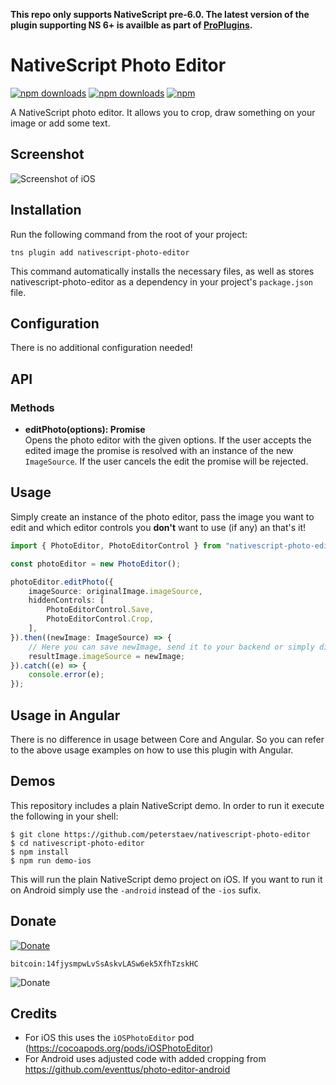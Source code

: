**This repo only supports NativeScript pre-6.0. The latest version of the plugin supporting NS 6+ is availble as part of [ProPlugins](https://proplugins.org).**
# NativeScript Photo Editor
[![npm downloads](https://img.shields.io/npm/dm/nativescript-photo-editor.svg)](https://www.npmjs.com/package/nativescript-photo-editor)
[![npm downloads](https://img.shields.io/npm/dt/nativescript-photo-editor.svg)](https://www.npmjs.com/package/nativescript-photo-editor)
[![npm](https://img.shields.io/npm/v/nativescript-photo-editor.svg)](https://www.npmjs.com/package/nativescript-photo-editor)

A NativeScript photo editor. It allows you to crop, draw something on your image or add some text. 

## Screenshot
![Screenshot of iOS](https://raw.githubusercontent.com/PeterStaev/nativescript-photo-editor/master/docs/editor-ios.gif)

## Installation
Run the following command from the root of your project:

`tns plugin add nativescript-photo-editor`

This command automatically installs the necessary files, as well as stores nativescript-photo-editor as a dependency in your project's `package.json` file.

## Configuration
There is no additional configuration needed!

## API
### Methods
* **editPhoto(options): Promise**  
Opens the photo editor with the given options. If the user accepts the edited image the promise is resolved with an instance of the new `ImageSource`. If the user cancels the edit the promise will be rejected. 

## Usage
Simply create an instance of the photo editor, pass the image you want to edit and which editor controls you **don't** want to use (if any) an that's it!
```ts
import { PhotoEditor, PhotoEditorControl } from "nativescript-photo-editor";

const photoEditor = new PhotoEditor();

photoEditor.editPhoto({
    imageSource: originalImage.imageSource,
    hiddenControls: [
        PhotoEditorControl.Save,
        PhotoEditorControl.Crop,
    ],
}).then((newImage: ImageSource) => {
    // Here you can save newImage, send it to your backend or simply display it in your app
    resultImage.imageSource = newImage;
}).catch((e) => {
    console.error(e);
});
```

## Usage in Angular
There is no difference in usage between Core and Angular. So you can refer to the above usage examples on how to use this plugin with Angular. 

## Demos
This repository includes a plain NativeScript demo. In order to run it execute the following in your shell:
```shell
$ git clone https://github.com/peterstaev/nativescript-photo-editor
$ cd nativescript-photo-editor
$ npm install
$ npm run demo-ios
```
This will run the plain NativeScript demo project on iOS. If you want to run it on Android simply use the `-android` instead of the `-ios` sufix. 

## Donate
[![Donate](https://img.shields.io/badge/paypal-donate-brightgreen.svg)](https://bit.ly/2AS9QKB)

`bitcoin:14fjysmpwLvSsAskvLASw6ek5XfhTzskHC`

![Donate](https://www.tangrainc.com/qr.png)

## Credits
* For iOS this uses the `iOSPhotoEditor` pod (https://cocoapods.org/pods/iOSPhotoEditor)
* For Android uses adjusted code with added cropping from https://github.com/eventtus/photo-editor-android 
